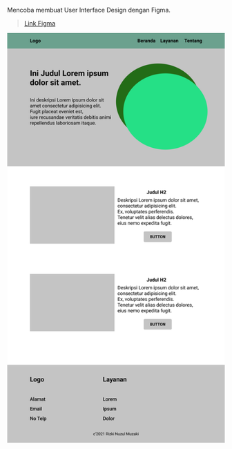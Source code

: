 Mencoba membuat User Interface Design dengan Figma.

> [Link Figma](https://www.figma.com/file/ebIyMUEAyvP1ngVQyFnv7K/pert6?node-id=2%3A3)

![img.png](Home.png)